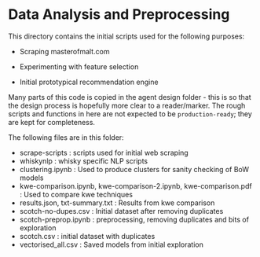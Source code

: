 # Data Analysis and Preprocessing

This directory contains the initial scripts used for the following purposes:

- Scraping masterofmalt.com

- Experimenting with feature selection

- Initial prototypical recommendation engine

Many parts of this code is copied in the agent design folder - this is so that the design process is hopefully more clear to a reader/marker. The rough scripts and functions in here are not expected to be `production-ready`; they are kept for completeness.

The following files are in this folder:

- scrape-scripts : scripts used for initial web scraping
- whiskynlp : whisky specific NLP scripts
- clustering.ipynb : Used to produce clusters for sanity checking of BoW models
- kwe-comparison.ipynb, kwe-comparison-2.ipynb, kwe-comparison.pdf : Used to compare kwe techniques
- results.json, txt-summary.txt : Results from kwe comparison
- scotch-no-dupes.csv : Initial dataset after removing duplicates
- scotch-preprop.ipynb : preprocessing, removing duplicates and bits of exploration
- scotch.csv : initial dataset with duplicates
- vectorised_all.csv : Saved models from initial exploration
